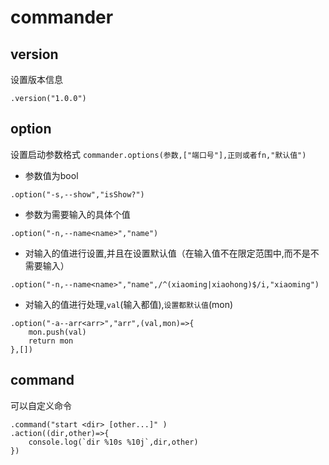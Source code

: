 # commander 

## version

设置版本信息
```
.version("1.0.0")
```

## option

设置启动参数格式 `commander.options(参数,["端口号"],正则或者fn,"默认值")`

- 参数值为bool
```
.option("-s,--show","isShow?")
```

- 参数为需要输入的具体个值

```
.option("-n,--name<name>","name")
```

- 对输入的值进行设置,并且在设置默认值（在输入值不在限定范围中,而不是不需要输入）

```
.option("-n,--name<name>","name",/^(xiaoming|xiaohong)$/i,"xiaoming")

```

- 对输入的值进行处理,`val`(输入都值),`设置都默认值`(mon)

```
.option("-a--arr<arr>","arr",(val,mon)=>{
    mon.push(val)
    return mon
},[])
```
## command

可以自定义命令

```
.command("start <dir> [other...]" )
.action((dir,other)=>{
    console.log(`dir %10s %10j`,dir,other)
})
```
